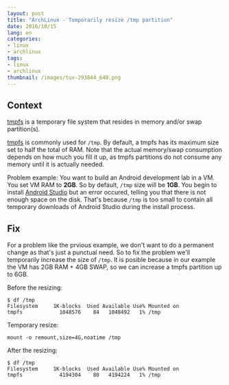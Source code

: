 ```yaml
---
layout: post
title: "ArchLinux - Temporarily resize /tmp partition"
date: 2016/10/15
lang: en
categories:
- linux
- archlinux
tags:
- linux
- archlinux
thumbnail: /images/tux-293844_640.png
---
```

## Context

[tmpfs][tmpfs] is a temporary file system that resides in memory and/or swap partition(s).

[tmpfs][tmpfs] is commonly used for `/tmp`. By default, a tmpfs has its maximum size set to half the total of RAM. Note that the actual memory/swap consumption depends on how much you fill it up, as tmpfs partitions do not consume any memory until it is actually needed.

[tmpfs]:https://wiki.archlinux.org/index.php/Tmpfs

Problem example: You want to build an Android development lab in a VM. You set VM RAM to **2GB**. So by default, `/tmp` size will be **1GB**. You begin to install [Android Studio][AS] but an error occured, telling you that there is not enough space on the disk. That's because `/tmp` is too small to contain all temporary downloads of Android Studio during the install process.

[AS]:https://developer.android.com/studio/index.html

## Fix

For a problem like the prvious example, we don't want to do a permanent change as that's just a punctual need. So to fix the problem we'll temporarily increase the size of `/tmp`. It is posible because in our example the VM has 2GB RAM + 4GB SWAP, so we can increase a tmpfs partition up to 6GB.

Before the resizing:

```
$ df /tmp                                           
Filesystem     1K-blocks  Used Available Use% Mounted on
tmpfs            1048576    84   1048492   1% /tmp
```

Temporary resize:

```
mount -o remount,size=4G,noatime /tmp
```

After the resizing:

```
$ df /tmp
Filesystem     1K-blocks  Used Available Use% Mounted on
tmpfs            4194304    80   4194224   1% /tmp
```
